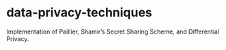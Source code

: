 # data-privacy-techniques
Implementation of Paillier, Shamir’s Secret Sharing Scheme, and Differential Privacy.
